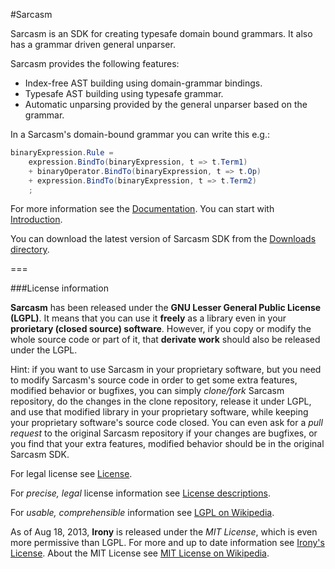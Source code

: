 #Sarcasm

Sarcasm is an SDK for creating typesafe domain bound grammars. It also has a grammar driven general unparser.

Sarcasm provides the following features:

  - Index-free AST building using domain-grammar bindings.
  - Typesafe AST building using typesafe grammar.
  - Automatic unparsing provided by the general unparser based on the grammar.

In a Sarcasm's domain-bound grammar you can write this e.g.:

```c#
binaryExpression.Rule =
    expression.BindTo(binaryExpression, t => t.Term1)
    + binaryOperator.BindTo(binaryExpression, t => t.Op)
    + expression.BindTo(binaryExpression, t => t.Term2)
    ;
```

For more information see the [Documentation](https://github.com/davidnemeti/Sarcasm/wiki). You can start with [Introduction](https://github.com/davidnemeti/Sarcasm/wiki/Introduction).

You can download the latest version of Sarcasm SDK from the [Downloads directory](Downloads).

===

###License information

**Sarcasm** has been released under the **GNU Lesser General Public License (LGPL)**. It means that you can use it **freely** as a library even in your **prorietary (closed source) software**. However, if you copy or modify the whole source code or part of it, that **derivate work** should also be released under the LGPL.

Hint: if you want to use Sarcasm in your proprietary software, but you need to modify Sarcasm's source code in order to get some extra features, modified behavior or bugfixes, you can simply *clone/fork* Sarcasm repository, do the changes in the clone repository, release it under LGPL, and use that modified library in your proprietary software, while keeping your proprietary software's source code closed. You can even ask for a *pull request* to the original Sarcasm repository if your changes are bugfixes, or you find that your extra features, modified behavior should be in the original Sarcasm SDK.

For legal license see [License](License/License.txt).

For *precise, legal* license information see [License descriptions](License).

For *usable, comprehensible* information see [LGPL on Wikipedia](http://en.wikipedia.org/wiki/GNU_Lesser_General_Public_License).

As of Aug 18, 2013, **Irony** is released under the *MIT License*, which is even more permissive than LGPL. For more and up to date information see [Irony's License](http://irony.codeplex.com/license). About the MIT License see [MIT License on Wikipedia](http://en.wikipedia.org/wiki/Mit_license).

